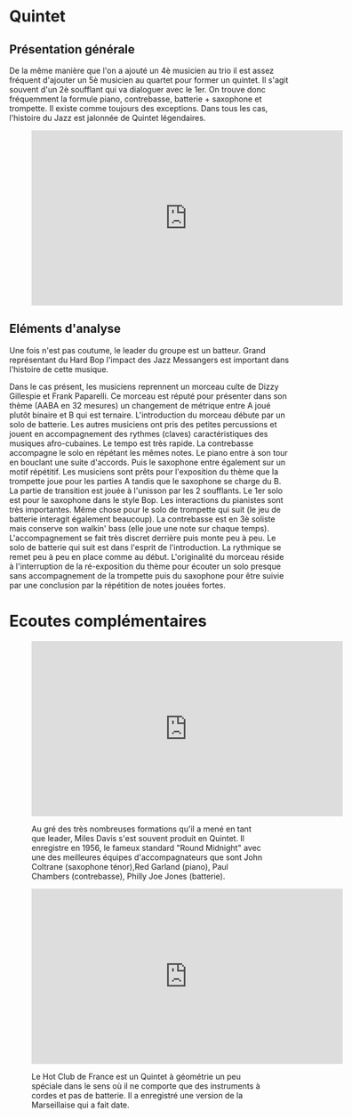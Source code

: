 # Quintet

## Présentation générale
De la même manière que l'on a ajouté un 4è musicien au trio il est assez fréquent d'ajouter un 5è musicien au quartet pour former un quintet. Il s'agit souvent d'un 2è soufflant qui va dialoguer avec le 1er. On trouve donc fréquemment la formule piano, contrebasse, batterie + saxophone et trompette. Il existe comme toujours des exceptions. Dans tous les cas, l'histoire du Jazz est jalonnée de Quintet légendaires.

<figure class="app-frame formations text-align-center" data-title="A Night In Tunisia - Art Blakey and The Jazz Messangers">
<iframe width="560" height="315" src="https://www.youtube.com/embed/FHKyVJ5YfNU" title="YouTube video player" frameborder="0" allow="accelerometer; autoplay; clipboard-write; encrypted-media; gyroscope; picture-in-picture; web-share" allowfullscreen></iframe>
<!--<video src="assets/images/Art.Blakey.the.Jazz.Messengers-A.Night.in.Tunisia_360p" controls>-->
</figure>


## Eléments d'analyse
Une fois n'est pas coutume, le leader du groupe est un batteur. Grand représentant du Hard Bop l'impact des Jazz Messangers est important dans l'histoire de cette musique.

Dans le cas présent, les musiciens reprennent un morceau culte de Dizzy Gillespie et Frank Paparelli. Ce morceau est réputé pour présenter dans son thème (AABA en 32 mesures) un changement de métrique entre A joué plutôt binaire et B qui est ternaire.
L'introduction du morceau débute par un solo de batterie. Les autres musiciens ont pris des petites percussions et jouent en accompagnement des rythmes (claves) caractéristiques des musiques afro-cubaines. Le tempo est très rapide. La contrebasse accompagne le solo en répétant les mêmes notes. Le piano entre à son tour en bouclant une suite d'accords. Puis le saxophone entre également sur un motif répétitif. Les musiciens sont prêts pour l'exposition du thème que la trompette joue pour les parties A tandis que le saxophone se charge du B. La partie de transition est jouée à l'unisson par les 2 soufflants. Le 1er solo est pour le saxophone dans le style Bop. Les interactions du pianistes sont très importantes. Même chose pour le solo de trompette qui suit (le jeu de batterie interagit également beaucoup). La contrebasse est en 3è soliste mais conserve son walkin' bass (elle joue une note sur chaque temps). L'accompagnement se fait très discret derrière puis monte peu à peu. Le solo de batterie qui suit est dans l'esprit de l'introduction. La rythmique se remet peu à peu en place comme au début. L'originalité du morceau réside à l'interruption de la ré-exposition du thème pour écouter un solo presque sans accompagnement de la trompette puis du saxophone pour être suivie par une conclusion par la répétition de notes jouées fortes.


# Ecoutes complémentaires
<div class="encarts">
<figure class="app-frame encart text-align-center formations" data-title="Round Midnight - Miles Davis Quintet">
    <iframe width="560" height="315" src="https://www.youtube.com/embed/GIgLt7LAZF0" title="YouTube video player" frameborder="0" allow="accelerometer; autoplay; clipboard-write; encrypted-media; gyroscope; picture-in-picture; web-share" allowfullscreen></iframe>
   <!-- <video controls src="assets/images/Miles.Davis.Quintet-Round.Midnight"></video>-->
  <p>
 Au gré des très nombreuses formations qu'il a mené en tant que leader, Miles Davis s'est souvent produit en Quintet. Il enregistre en 1956, le fameux standard "Round Midnight" avec une des meilleures équipes d'accompagnateurs que sont John Coltrane (saxophone ténor),Red Garland (piano), Paul Chambers (contrebasse), Philly Joe Jones (batterie). 
  </p>
</figure>
<figure class="app-frame encart text-align-center formations" data-title="Echoes of France - Quintet Hot Club de France">
<iframe width="560" height="315" src="https://www.youtube.com/embed/QyjJ3ThpRkA" title="YouTube video player" frameborder="0" allow="accelerometer; autoplay; clipboard-write; encrypted-media; gyroscope; picture-in-picture; web-share" allowfullscreen></iframe>
  <!--<video controls src="assets/images/Hot.Club.of.France-Echoes.of.France_v720P.mp4"></video>-->
  <p>
  Le Hot Club de France est un Quintet à géométrie un peu spéciale dans le sens où il ne comporte que des instruments à cordes et pas de batterie. Il a enregistré une version de la Marseillaise qui a fait date.
  </p>
</figure>
</div>